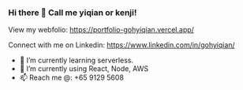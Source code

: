 ### Hi there 👋 Call me yiqian or kenji!
View my webfolio: https://portfolio-gohyiqian.vercel.app/

Connect with me on Linkedin: https://www.linkedin.com/in/gohyiqian/

- 🔭 I’m currently learning serverless.
- 🌱 I’m currently using React, Node, AWS
- 📫 Reach me @: +65 9129 5608

<!-- - 👯 I’m looking to collaborate on ...
- 🤔 I’m looking for help with ...
- 😄 Pronouns: ...
- ⚡ Fun fact: ...
- 💬 Ask me about ...
 -->

